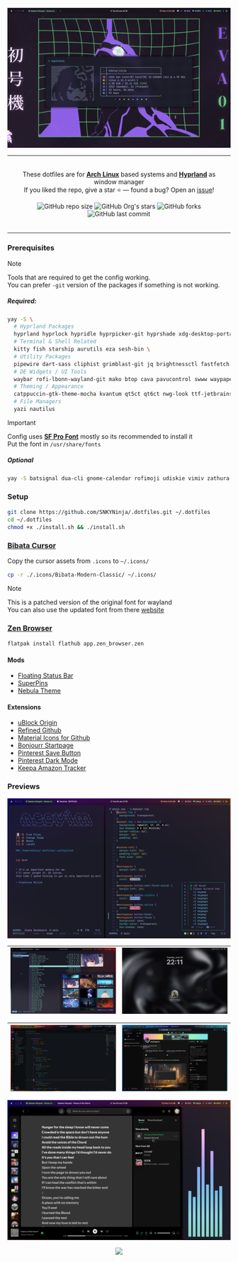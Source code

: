 <p align="center" style="color:grey">

![image](./docs/assets/desktop.png)

<div align="center">
<table>
<tbody>
<td align="center">
<img width="2000" height="0"><br>

These dotfiles are for **[Arch Linux](https://archlinux.org)** based systems and **[Hyprland](https://hyprland.org)** as window manager<br>
If you liked the repo, give a star ⭐ — found a bug? Open an [issue](https://github.com/SNKYNinja/.dotfiles/issues/new)!

![GitHub repo size](https://img.shields.io/github/repo-size/SNKYNinja/.dotfiles)
![GitHub Org's stars](https://img.shields.io/github/stars/SNKYNinja/.dotfiles)
![GitHub forks](https://img.shields.io/github/forks/SNKYNinja/.dotfiles)
![GitHub last commit](https://img.shields.io/github/last-commit/SNKYNinja/.dotfiles)

<img width="2000" height="0">
</td>
</tbody>
</table>
</div>
</p>

### Prerequisites

> [!Note]
> Tools that are required to get the config working.<br>
> You can prefer `-git` version of the packages if something is not working.

##### Required:

```bash
yay -S \
  # Hyprland Packages
  hyprland hyprlock hypridle hyprpicker-git hyprshade xdg-desktop-portal-hyprland \
  # Terminal & Shell Related
  kitty fish starship aurutils eza sesh-bin \
  # Utility Packages
  pipewire dart-sass cliphist grimblast-git jq brightnessctl fastfetch fcitx5 \
  # DE Widgets / UI Tools
  waybar rofi-lbonn-wayland-git mako btop cava pavucontrol swww waypaper wlogout \
  # Theming / Appearance
  catppuccin-gtk-theme-mocha kvantum qt5ct qt6ct nwg-look ttf-jetbrains-mono \
  # File Managers
  yazi nautilus
```

> [!Important]
> Config uses **[SF Pro Font](https://developer.apple.com/fonts/)** mostly so its recommended to install it<br> 
> Put the font in `/usr/share/fonts`

##### Optional

```bash 
yay -S batsignal dua-cli gnome-calendar rofimoji udiskie vimiv zathura
```

### Setup

```bash
git clone https://github.com/SNKYNinja/.dotfiles.git ~/.dotfiles
cd ~/.dotfiles
chmod +x ./install.sh && ./install.sh
```

### [Bibata Cursor](https://github.com/ful1e5/Bibata_Cursor)

Copy the cursor assets from `.icons` to `~/.icons/`

```bash
cp -r ./.icons/Bibata-Modern-Classic/ ~/.icons/

```

> [!Note]
> This is a patched version of the original font for wayland<br>
> You can also use the updated font from there [website](https://github.com/ful1e5/bibata)

### [Zen Browser](https://github.com/zen-browser/desktop)

```bash
flatpak install flathub app.zen_browser.zen
```

#### Mods

- [Floating Status Bar](https://github.com/AmirhBeigi/zen-floating-statusbar/)
- [SuperPins](https://github.com/CosmoCreeper/Zen-Themes/tree/main/SuperPins)
- [Nebula Theme](https://github.com/JustAdumbPrsn/Zen-Nebula)

#### Extensions

- [uBlock Origin](https://addons.mozilla.org/en-US/firefox/addon/ublock-origin/)
- [Refined Github](https://addons.mozilla.org/en-US/firefox/addon/refined-github-/?utm_source=addons.mozilla.org&utm_medium=referral&utm_content=search)
- [Material Icons for Github](https://addons.mozilla.org/en-US/firefox/addon/material-icons-for-github/)
- [Bonjourr Startpage](https://addons.mozilla.org/en-US/firefox/addon/bonjourr-startpage/)
- [Pinterest Save Button](https://addons.mozilla.org/en-US/firefox/addon/pinterest/)
- [Pinterest Dark Mode](https://addons.mozilla.org/en-US/firefox/addon/pinterest-dark-theme/)
- [Keepa Amazon Tracker](https://addons.mozilla.org/en-US/firefox/addon/keepa/)


### Previews

![image](./docs/assets/neovim.png)

| ![image](./docs/assets/wallpaper.png) | ![image](./docs/assets/lockscreen.png) |
| --------------------------------------------------------------------------------------------------- | --------------------------------------------------------------------------------------------------- |

| ![image](./docs/assets/vscode.png) | ![image](./docs/assets/browser.png) |
| --------------------------------------------------------------------------------------------------- | --------------------------------------------------------------------------------------------------- |

![image](./docs/assets/spotify.png)

<p align="center"><img src="https://raw.githubusercontent.com/catppuccin/catppuccin/main/assets/footers/gray0_ctp_on_line.svg?sanitize=true" /></p>

